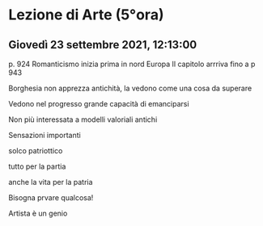 # Lezione di Arte (5°ora)
## Giovedì 23 settembre 2021, 12:13:00

p. 924
Romanticismo inizia prima in nord Europa
Il capitolo arrriva fino a p 943


Borghesia non apprezza antichità, la vedono come una cosa da superare

Vedono nel progresso grande capacità di emanciparsi

Non più interessata a modelli valoriali antichi


Sensazioni importanti

solco patriottico

tutto per la partia

anche la vita per la patria

Bisogna prvare qualcosa! 


Artista è un genio
<!--stackedit_data:
eyJoaXN0b3J5IjpbLTE3NjQxODg4ODQsLTM5NTI0NzUzLC0zMD
M5NDE1Miw0NDgwNjY5ODldfQ==
-->